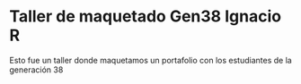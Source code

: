 # Taller de maquetado Gen38 Ignacio R
Esto fue un taller donde maquetamos un portafolio con los estudiantes de la generación 38
